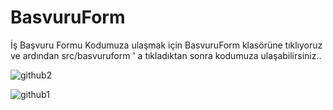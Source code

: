 # BasvuruForm
İş Başvuru Formu
Kodumuza ulaşmak için BasvuruForm klasörüne tıklıyoruz ve ardından src/basvuruform ' a tıkladıktan sonra kodumuza ulaşabilirsiniz..

![github2](https://user-images.githubusercontent.com/88858859/151420938-0a554305-0b1c-49b9-af7b-30996ed03981.png)


![github1](https://user-images.githubusercontent.com/88858859/151420957-8535d975-0af9-4a17-be38-1bd5d57978de.png)
